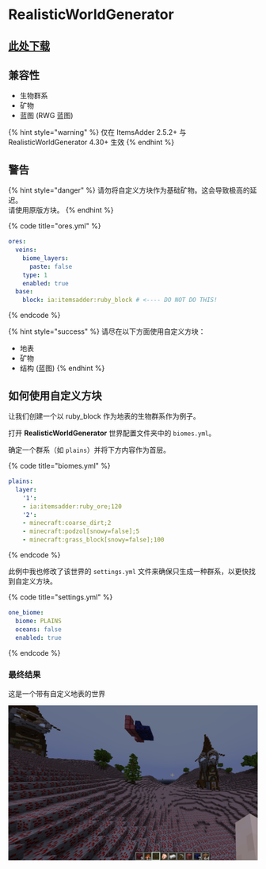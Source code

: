 # RealisticWorldGenerator

## [此处下载](https://www.spigotmc.org/resources/realisticworldgenerator-1-8-8-1-16-x.15905/)

## 兼容性

* 生物群系
* 矿物
* 蓝图 (RWG 蓝图)

{% hint style="warning" %}
仅在 ItemsAdder 2.5.2+ 与 RealisticWorldGenerator 4.30+ 生效
{% endhint %}

## 警告

{% hint style="danger" %}
请勿将自定义方块作为基础矿物。这会导致极高的延迟。\
请使用原版方块。
{% endhint %}

{% code title="ores.yml" %}
```yaml
ores:
  veins:
    biome_layers:
      paste: false
    type: 1
    enabled: true
  base:
    block: ia:itemsadder:ruby_block # <---- DO NOT DO THIS!
```
{% endcode %}

{% hint style="success" %}
请尽在以下方面使用自定义方块：

* 地表
* 矿物
* 结构 (蓝图)
{% endhint %}

## 如何使用自定义方块

让我们创建一个以 ruby\_block 作为地表的生物群系作为例子。

打开 **RealisticWorldGenerator** 世界配置文件夹中的 `biomes.yml`。

确定一个群系（如 `plains`）并将下方内容作为首层。

{% code title="biomes.yml" %}
```yaml
plains:
  layer:
    '1':
    - ia:itemsadder:ruby_ore;120
    '2':
    - minecraft:coarse_dirt;2
    - minecraft:podzol[snowy=false];5
    - minecraft:grass_block[snowy=false];100
```
{% endcode %}

此例中我也修改了该世界的 `settings.yml` 文件来确保只生成一种群系，以更快找到自定义方块。

{% code title="settings.yml" %}
```yaml
one_biome:
  biome: PLAINS
  oceans: false
  enabled: true
```
{% endcode %}

### 最终结果

这是一个带有自定义地表的世界

![](<../../.gitbook/assets/image (41) (1).png>)



